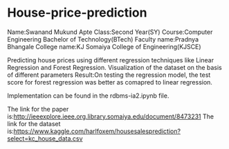 # House-price-prediction
Name:Swanand Mukund Apte
Class:Second Year(SY)
Course:Computer Engineering Bachelor of Technology(BTech)
Faculty name:Pradnya Bhangale
College name:KJ Somaiya College of Engineering(KJSCE)


Predicting house prices using different regression techniques like Linear Regression and Forest Regression.
Visualization of the dataset on the basis of different parameters
Result:On testing the regression model, the test score for forest regression was better as comapred to linear regression.

Implementation can be found  in the rdbms-ia2.ipynb file.


The link for the paper is:http://ieeexplore.ieee.org.library.somaiya.edu/document/8473231
The link for the dataset is:https://www.kaggle.com/harlfoxem/housesalesprediction?select=kc_house_data.csv
